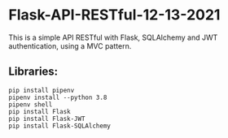 # Flask-API-RESTful-12-13-2021
This is a simple API RESTful with Flask, SQLAlchemy and JWT authentication, using a MVC pattern.  
## Libraries:
```
pip install pipenv
pipenv install --python 3.8
pipenv shell 
pip install Flask
pip install Flask-JWT
pip install Flask-SQLAlchemy
```
